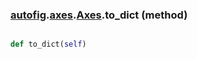 ### [autofig](autofig.md).[axes](autofig.axes.md).[Axes](autofig.axes.Axes.md).to_dict (method)


```py

def to_dict(self)

```


